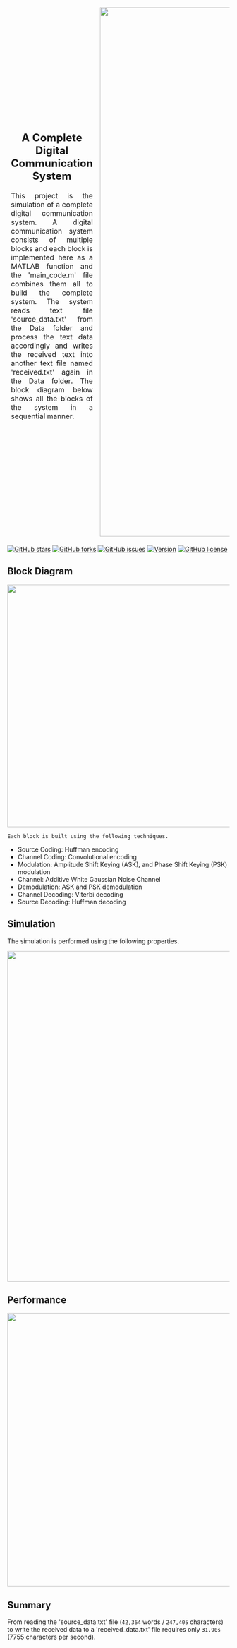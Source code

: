 <table>
<thead>
  <tr>
    <td>
      <div>
        <h2 align="center">A Complete Digital Communication System</h2>
        <p align="justify">This project is the simulation of a complete digital communication system. A digital communication system consists of multiple blocks and each block is implemented here as a MATLAB function and the 'main_code.m' file combines them all to build the complete system. The system reads text file 'source_data.txt' from the Data folder and process the text data accordingly and writes the received text into another text file named 'received.txt' again in the Data folder. The block diagram below shows all the blocks of the system in a sequential manner.</p>
      </div>
    </td>
    <td><img src="https://user-images.githubusercontent.com/37298971/52766913-fbb67100-3052-11e9-98c2-24351f6f6eb2.jpg" width="1200"></td>
  </tr>
</thead>
</table>


<!-- <p align="center">
  <img src="https://user-images.githubusercontent.com/37298971/52766913-fbb67100-3052-11e9-98c2-24351f6f6eb2.jpg" width="380">
</p>
<h2 align="center">A Complete Digital Communication System</h2> -->


[![GitHub stars](https://img.shields.io/github/stars/MahmudulAlam/A-Complete-Digital-Communication-System)](https://github.com/MahmudulAlam/A-Complete-Digital-Communication-System/stargazers)
[![GitHub forks](https://img.shields.io/github/forks/MahmudulAlam/A-Complete-Digital-Communication-System)](https://github.com/MahmudulAlam/A-Complete-Digital-Communication-System/network)
[![GitHub issues](https://img.shields.io/github/issues/MahmudulAlam/A-Complete-Digital-Communication-System)](https://github.com/MahmudulAlam/A-Complete-Digital-Communication-System/issues)
[![Version](https://img.shields.io/badge/version-v1.0-orange.svg?longCache=true&style=flat)](https://github.com/MahmudulAlam/A-Complete-Digital-Communication-System)
[![GitHub license](https://img.shields.io/github/license/MahmudulAlam/A-Complete-Digital-Communication-System)](https://github.com/MahmudulAlam/A-Complete-Digital-Communication-System/blob/master/LICENSE)

<!-- <p align="justify">
        This project is the simulation of a complete digital communication system. A digital communication system consists of multiple blocks and each block is implemented here as a MATLAB function and the 'main_code.m' file combines them all to build the complete system. The system reads text file 'source_data.txt' from the Data folder and process the text data accordingly and writes the received text into another text file named 'received.txt' again in the Data folder. The block diagram below shows all the blocks of the system in a sequential manner. </p> -->

## Block Diagram 
<p align="center">
  <img src="https://user-images.githubusercontent.com/37298971/52767116-acbd0b80-3053-11e9-9998-4dd80c8a2825.png" width="550"
</p>

```Each block is built using the following techniques.```
-	Source Coding: Huffman encoding 
-	Channel Coding: Convolutional encoding 
-	Modulation: Amplitude Shift Keying (ASK), and Phase Shift Keying (PSK) modulation 
-	Channel: Additive White Gaussian Noise Channel 
-	Demodulation: ASK and PSK demodulation 
-	Channel Decoding: Viterbi decoding 
-	Source Decoding: Huffman decoding 

## Simulation
The simulation is performed using the following properties. 
<p align="center">
  <img src="https://user-images.githubusercontent.com/37298971/52767863-eabb2f00-3055-11e9-93eb-ac5ba3d782a8.png" width="750"
</p>

## Performance 

<p align="center">
  <img src="https://user-images.githubusercontent.com/37298971/52768106-aed49980-3056-11e9-9e31-5dbf125b494e.png" width="620"
</p>

## Summary 

From reading the 'source_data.txt' file (```42,364``` words / ```247,405``` characters) to write the received data to a 'received_data.txt' file requires only ```31.90s``` (7755 characters per second).
